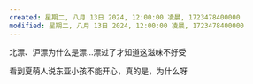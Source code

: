 ```yaml
---
created: 星期二, 八月 13日 2024, 12:00:00 凌晨, 1723478400000
modified: 星期二, 八月 13日 2024, 12:00:00 凌晨, 1723478400000
---
```



北漂、沪漂为什么是漂...漂过了才知道这滋味不好受

看到夏萌人说东亚小孩不能开心，真的是，为什么呀
